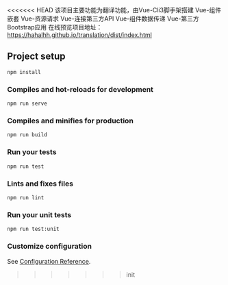 <<<<<<< HEAD
该项目主要功能为翻译功能，由Vue-Cli3脚手架搭建
Vue-组件嵌套
Vue-资源请求
Vue-连接第三方API
Vue-组件数据传递
Vue-第三方Bootstrap应用
在线预览项目地址：https://hahalhh.github.io/translation/dist/index.html

## Project setup
```
npm install
```

### Compiles and hot-reloads for development
```
npm run serve
```

### Compiles and minifies for production
```
npm run build
```

### Run your tests
```
npm run test
```

### Lints and fixes files
```
npm run lint
```

### Run your unit tests
```
npm run test:unit
```

### Customize configuration
See [Configuration Reference](https://cli.vuejs.org/config/).
>>>>>>> init
